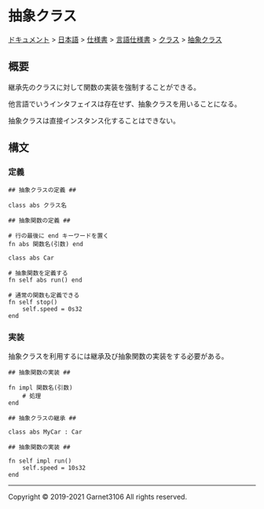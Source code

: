 # 抽象クラス

[ドキュメント](../../../../../index.md) > [日本語](../../../../index.md) > [仕様書](../../../index.md) > [言語仕様書](../../index.md) > [クラス](../index.md) > [抽象クラス](./index.md)

## 概要

継承先のクラスに対して関数の実装を強制することができる。

他言語でいうインタフェイスは存在せず、抽象クラスを用いることになる。

抽象クラスは直接インスタンス化することはできない。

## 構文

### 定義

```
## 抽象クラスの定義 ##

class abs クラス名

## 抽象関数の定義 ##

# 行の最後に end キーワードを置く
fn abs 関数名(引数) end
```

```
class abs Car

# 抽象関数を定義する
fn self abs run() end

# 通常の関数も定義できる
fn self stop()
    self.speed = 0s32
end
```

### 実装

抽象クラスを利用するには継承及び抽象関数の実装をする必要がある。

```
## 抽象関数の実装 ##

fn impl 関数名(引数)
    # 処理
end
```

```
## 抽象クラスの継承 ##

class abs MyCar : Car

## 抽象関数の実装 ##

fn self impl run()
    self.speed = 10s32
end
```

---

Copyright © 2019-2021 Garnet3106 All rights reserved.
